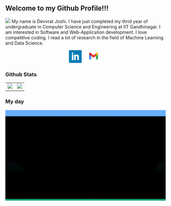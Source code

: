 
## Welcome to my Github Profile!!!
![](https://i.imgur.com/alVLV1w.png)
My name is Devvrat Joshi. I have just completed my thrid year of undergraduate in Computer Science and Engineering at IIT Gandhinagar. I am interested in Software and Web-Application development. I love competitive coding. I read a lot of research in the field of Machine Learning and Data Science.

<p align="center">
<a href="https://www.linkedin.com/in/aditya-tripathi-495a5219b/"><img height="40" src="icons/linkedin.png"></a>&nbsp;&nbsp;
<a href="mailto:dsjoshi1990@gmail.com"><img height="40" src="icons/gmail.png"></a>
</p>

### Github Stats
<table width="100%">
  <tr>
    <td>
      <img height="200em" src="https://github-readme-stats.vercel.app/api?username=devvrat-joshi&show_icons=true&hide_border=true" /> 
    </td>
    <td> 
      <img height="200em" src="https://github-readme-stats.vercel.app/api/top-langs/?username=devvrat-joshi&exclude_repo=Digital,Python-Based-Automated-Verilog-Code-Generator-For-Arithmetic-Unit&show_icons=true&hide_border=true&layout=compact&langs_count=8"/> 
    </td>
  </tr>
<table>

### My day
<img align="center" src="https://github.com/devvrat-joshi/devvrat-joshi/blob/main/myday.gif">